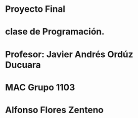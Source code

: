 # Proyecto Final
# clase de Programación.
# Profesor: Javier Andrés Ordúz Ducuara
# MAC Grupo 1103
# Alfonso Flores Zenteno
